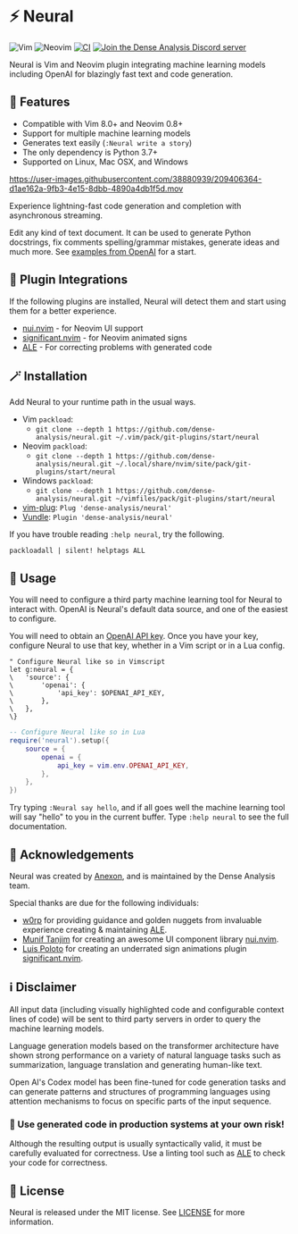 # ⚡ Neural

![Vim](https://img.shields.io/badge/VIM-%2311AB00.svg?style=for-the-badge&logo=vim&logoColor=white) ![Neovim](https://img.shields.io/badge/NeoVim-%2357A143.svg?&style=for-the-badge&logo=neovim&logoColor=white) [![CI](https://img.shields.io/github/actions/workflow/status/dense-analysis/neural/main.yml?branch=main&label=CI&logo=github&style=for-the-badge)](https://github.com/dense-analysis/neural/actions?query=event%3Apush+workflow%3ACI+branch%3Amain++) [![Join the Dense Analysis Discord server](https://img.shields.io/badge/chat-Discord-5865F2?style=for-the-badge&logo=appveyor)](https://discord.gg/5zFD6pQxDk)

Neural is Vim and Neovim plugin integrating machine learning models including
OpenAI for blazingly fast text and code generation.

## 🌟 Features

* Compatible with Vim 8.0+ and Neovim 0.8+
* Support for multiple machine learning models
* Generates text easily (`:Neural write a story`)
* The only dependency is Python 3.7+
* Supported on Linux, Mac OSX, and Windows

https://user-images.githubusercontent.com/38880939/209406364-d1ae162a-9fb3-4e15-8dbb-4890a4db1f5d.mov

Experience lightning-fast code generation and completion with asynchronous
streaming.

Edit any kind of text document. It can be used to generate Python docstrings,
fix comments spelling/grammar mistakes, generate ideas and much more. See
[examples from OpenAI](https://beta.openai.com/examples) for a start.

## 🔌 Plugin Integrations

If the following plugins are installed, Neural will detect them and start using
them for a better experience.

- [nui.nvim](https://github.com/MunifTanjim/nui.nvim) - for Neovim UI support
- [significant.nvim](https://github.com/ElPiloto/significant.nvim) - for Neovim animated signs
- [ALE](https://github.com/dense-analysis/ale) - For correcting problems with
  generated code

## 🪄 Installation

Add Neural to your runtime path in the usual ways.

* Vim `packload`:
  * `git clone --depth 1 https://github.com/dense-analysis/neural.git ~/.vim/pack/git-plugins/start/neural`
* Neovim `packload`:
  * `git clone --depth 1 https://github.com/dense-analysis/neural.git ~/.local/share/nvim/site/pack/git-plugins/start/neural`
* Windows `packload`:
  * `git clone --depth 1 https://github.com/dense-analysis/neural.git ~/vimfiles/pack/git-plugins/start/neural`
* [vim-plug](https://github.com/junegunn/vim-plug): `Plug 'dense-analysis/neural'`
* [Vundle](https://github.com/VundleVim/Vundle.vim): `Plugin 'dense-analysis/neural'`

If you have trouble reading `:help neural`, try the following.

```vim
packloadall | silent! helptags ALL
```

## 🚀 Usage

You will need to configure a third party machine learning tool for Neural to
interact with. OpenAI is Neural's default data source, and one of the easiest
to configure.

You will need to obtain an [OpenAI API key](https://beta.openai.com/signup/).
Once you have your key, configure Neural to use that key, whether in a Vim
script or in a Lua config.

```vim
" Configure Neural like so in Vimscript
let g:neural = {
\   'source': {
\       'openai': {
\           'api_key': $OPENAI_API_KEY,
\       },
\   },
\}
```

```lua
-- Configure Neural like so in Lua
require('neural').setup({
    source = {
        openai = {
            api_key = vim.env.OPENAI_API_KEY,
        },
    },
})
```

Try typing `:Neural say hello`, and if all goes well the machine learning
tool will say "hello" to you in the current buffer. Type `:help neural` to
see the full documentation.

## 📜 Acknowledgements

Neural was created by [Anexon](https://github.com/Angelchev), and is maintained
by the Dense Analysis team.

Special thanks are due for the following individuals:

- [w0rp](https://github.com/w0rp) for providing guidance and golden nuggets from
  invaluable experience creating & maintaining
  [ALE](https://github.com/dense-analysis/ale).
- [Munif Tanjim](https://github.com/MunifTanjim/) for creating an awesome UI
  component library [nui.nvim](https://github.com/MunifTanjim/nui.nvim).
- [Luis Poloto](https://github.com/ElPiloto) for creating an underrated sign
  animations plugin
  [significant.nvim](https://github.com/ElPiloto/significant.nvim).

## ℹ️ Disclaimer

All input data (including visually highlighted code and configurable context
lines of code) will be sent to third party servers in order to query the machine
learning models.

Language generation models based on the transformer architecture have shown
strong performance on a variety of natural language tasks such as summarization,
language translation and generating human-like text.

Open AI's Codex model has been fine-tuned for code generation tasks and can
generate patterns and structures of programming languages using attention
mechanisms to focus on specific parts of the input sequence.

### 🚨 Use generated code in production systems at your own risk!

Although the resulting output is usually syntactically valid, it must be
carefully evaluated for correctness. Use a linting tool such as
[ALE](https://github.com/dense-analysis/ale) to check your code for correctness.

## 📙 License

Neural is released under the MIT license. See
[LICENSE](https://github.com/dense-analysis/neural/blob/master/LICENSE.md) for
more information.
